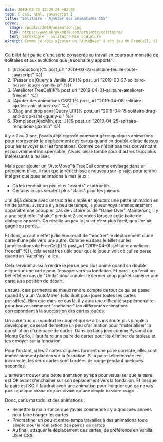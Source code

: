 ```yaml
---
date: 2019-04-08 12:29:24 +02:00
tags: [ css, html, javascript ]
title: "Solitaire - Ajouter des animations CSS"
cover:
  image: /public/2019/animation.jpg
  link: https://www.skrekkogle.com/projects/solitaire/
  text: Skrekkogle - Solitaire Win Sculpture
excerpt: Comme je dois ajouter un "AutoMove" à mon jeu de FreeCell, il faut que je me replonge dans les animations CSS pour donner un peu plus de peps à mes jeux.
---
```


<div class="encart" markdown="1">

Ce billet fait partie d'une série consacrée au travail en cours sur mon site de
solitaires et aux évolutions que je souhaite y apporter :

1. [Introduction]({% post_url "2019-03-23-solitaire-feuille-route-javascript" %})
2. [Passer de jQuery à Vanilla JS]({% post_url "2019-03-27-solitaire-passer-jquery-vanilla-js" %})
3. [Améliorer FreeCell]({% post_url "2019-04-01-solitaire-ameliorer-freecell" %})
4. [Ajouter des animations CSS]({% post_url "2019-04-08-solitaire-ajouter-animations-css" %})
5. [Drag and drop sans jQuery UI]({% post_url "2019-04-15-solitaire-drag-and-drop-sans-jquery-ui" %})
6. [Remplacer AjaxMin, etc...]({% post_url "2019-04-25-solitaire-remplacer-ajaxmin" %})

</div>

Il y a 2 ou 3 ans, j'avais déjà regardé comment gérer quelques animations pour
représenter le déplacement des cartes quand on double-clique dessus pour les
envoyer sur les fondations. Comme ce n'était pas très convaincant et pas
vraiment indispensable, j'avais laissé tombé pour d'autres trucs plus
intéressants à réaliser.

Mais pour ajouter un "AutoMove" à FreeCell comme envisagé dans un précédent
billet, il faut que je réfléchisse à nouveau sur le sujet pour (enfin) intégrer
quelques animations à mes jeux :

* Ça les rendrait un peu plus "vivants" et attractifs
* Certains coups seraient plus "clairs" pour les joueurs

J'ai déjà débuté avec un truc très simple en ajoutant une petite animation en
fin de partie. Jusqu'à il y a peu de temps, le joueur voyait immédiatement
apparaitre une popup en cas de victoire ou de "Game Over". Maintenant, il y a
une petit effet "shake" pendant 2 secondes lorsque cette boite de dialogue
apparait. Ça réveille un peu le jeu et c'est plus festif, que l'on ait gagné ou
perdu...

Et donc, un autre effet judicieux serait de "montrer" le déplacement d'une carte
d'une pile vers une autre. Comme vu dans le billet sur les
[améliorations de FreeCell]({% post_url "2019-04-01-solitaire-ameliorer-freecell" %}),
cela serait très utile pour que le joueur voit ce qui se passe quand un
"AutoPlay" a lieu.

Cela servirait aussi à rendre le jeu un peu plus animé quand on double clique
sur une carte pour l'envoyer vers sa fondation. Et pareil, ça ferait un bel
effet en cas de "Undo" pour annuler le dernier coup joué et ramener une carte à
sa position de départ.

Ensuite, cela permettra de mieux rendre compte de tout ce qui se passe quand il
y a un "AutoMove" (clic droit pour jouer toutes les cartes possibles). Bien que
dans ce cas là, il y aura une difficulté supplémentaire pour trouver comment
"enchainer" les différentes animations correspondant à la succession des cartes
jouées.

Un autre truc qui vaudrait le coup et qui serait sans doute plus simple à
développer, ce serait de mettre un peu d'animation pour "matérialiser" la
constitution d'une paire de cartes. Dans certains jeux comme Pyramid ou Monte
Carlo, il faut faire une paire de cartes pour les éliminer du tableau et les
envoyer sur la fondation.

Pour l'instant, si les 2 cartes cliquées forment une paire correcte, elles sont
immédiatement placées sur la fondation. Si la paire sélectionnée est incorrecte,
les deux cartes sont bordées de rouge pendant quelques secondes.

J'aimerait trouver une petite animation sympa pour visualiser que la paire est
OK avant d'enchainer sur son déplacement vers la fondation. Et lorsque la paire
est KO, il faudrait avoir une animation pour indiquer que ça ne vas pas :
quelque chose de plus vivant qu'une simple bordure rouge...

Donc, dans ma todolist des animations :

* Remettre la main sur ce que j'avais commencé il y a quelques années pour faire
  bouger les cartes
* Procrastiner un peu et entre-temps travailler à des animations toute simple
  pour la réalisation des paires de cartes
* Au final, attaquer le déplacement des cartes, de préférence en Vanilla JS et
  CSS
